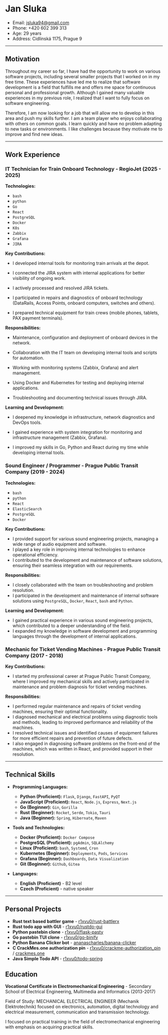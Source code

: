 # Jan Sluka
- Email: [jsluka94@gmail.com](mailto:jsluka94@gmail.com)
- Phone: +420 602 399 313
- Age: 29 years
- Address: Cidlinská 1175, Prague 9

---

## Motivation
Throughout my career so far, I have had the opportunity to work on various software projects, including several smaller projects that I worked on in my free time. These experiences have led me to realize that software development is a field that fulfills me and offers me space for continuous personal and professional growth. Although I gained many valuable experiences in my previous role, I realized that I want to fully focus on software engineering.

Therefore, I am now looking for a job that will allow me to develop in this area and push my skills further. I am a team player who enjoys collaborating with others on common goals. I learn quickly and have no problem adapting to new tasks or environments. I like challenges because they motivate me to improve and find new ideas.

---

## Work Experience

### IT Technician for Train Onboard Technology - RegioJet (2025 - 2025)

**Technologies:**

- `bash`
- `python`
- `Go`
- `React`
- `PostgreSQL`
- `Docker`
- `K8s`
- `Zabbix`
- `Grafana`
- `JIRA`

**Key Contributions:**

- I developed internal tools for monitoring train arrivals at the depot.

- I connected the JIRA system with internal applications for better visibility of ongoing work.

- I actively processed and resolved JIRA tickets.

- I participated in repairs and diagnostics of onboard technology (DataRails, Access Points, onboard computers, switches and others).

- I prepared technical equipment for train crews (mobile phones, tablets, PAX payment terminals).

**Responsibilities:**

- Maintenance, configuration and deployment of onboard devices in the network.

- Collaboration with the IT team on developing internal tools and scripts for automation.

- Working with monitoring systems (Zabbix, Grafana) and alert management.

- Using Docker and Kubernetes for testing and deploying internal applications.

- Troubleshooting and documenting technical issues through JIRA.

**Learning and Development:**

- I deepened my knowledge in infrastructure, network diagnostics and DevOps tools.

- I gained experience with system integration for monitoring and infrastructure management (Zabbix, Grafana).

- I improved my skills in Go, Python and React during my time while developing internal tools.

### Sound Engineer / Programmer - Prague Public Transit Company (2019 - 2024)

**Technologies:**

- `bash`
- `python`
- `React`
- `ElasticSearch`
- `PostgreSQL`
- `Docker`

**Key Contributions:**

- I provided support for various sound engineering projects, managing a wide range of audio equipment and software.
- I played a key role in improving internal technologies to enhance operational efficiency.
- I contributed to the development and maintenance of software solutions, ensuring their seamless integration with our requirements.

**Responsibilities:**

- I closely collaborated with the team on troubleshooting and problem resolution.
- I participated in the development and maintenance of internal software solutions using `PostgreSQL`, `Docker`, `React`, `bash` and `Python`.

**Learning and Development:**

- I gained practical experience in various sound engineering projects, which contributed to a deeper understanding of the field.
- I expanded my knowledge in software development and programming languages through the development of internal applications.

### Mechanic for Ticket Vending Machines - Prague Public Transit Company (2017 - 2018)

**Key Contributions:**

- I started my professional career at Prague Public Transit Company, where I improved my mechanical skills and actively participated in maintenance and problem diagnosis for ticket vending machines.

**Responsibilities:**

- I performed regular maintenance and repairs of ticket vending machines, ensuring their optimal functionality.
- I diagnosed mechanical and electrical problems using diagnostic tools and methods, leading to improved performance and reliability of the machines.
- I resolved technical issues and identified causes of equipment failures for more efficient repairs and prevention of future defects.
- I also engaged in diagnosing software problems on the front-end of the machines, which was written in React, and provided support in their resolution.

---

## Technical Skills

- **Programming Languages:**
  - **Python (Proficient):** `Flask`, `Django`, `FastAPI`, `PyQT`
  - **JavaScript (Proficient):** `React`, `Node.js`, `Express`, `Next.js`
  - **Go (Beginner):** `Gin`, `Gorilla`
  - **Rust (Beginner):** `Rocket`, `Serde`, `Tokio`, `Tauri`
  - **Java (Beginner):** `Spring`, `Hibernate`, `Maven`

- **Tools and Technologies:**

  - **Docker (Proficient):** `Docker Compose`
  - **PostgreSQL (Proficient):** `pgAdmin`, `SQLAlchemy`
  - **Linux (Proficient):** `bash`, `Systemd`, `Cron`
  - **Kubernetes (Beginner):** `Deployments`, `Pods`, `Services`
  - **Grafana (Beginner):** `Dashboards`, `Data Visualization`
  - **Git (Beginner):** `Github`, `Gitea`

- **Languages:**

  - **English (Proficient)** - B2 level
  - **Czech (Proficient)** - native speaker

---

## Personal Projects

- **Rust text based battler game** - [r1xvu0/rust-battlerx](https://github.com/r1xvu0/rust-battlerx)
- **Rust todo app with GUI** - [r1xvu0/rustdo-gui](https://github.com/r1xvu0/rustdo-gui)
- **Python pastebin clone** - [r1xvu0/flask-pasty](https://github.com/r1xvu0/flask-pasty)
- **Go pastebin TUI clone** - [r1xvu0/go-binify](https://github.com/r1xvu0/go-binify)
- **Python Banana Clicker bot** - [ananascharles/banana-clicker](https://codeberg.org/AnanasCharles/Banana-AutoClicker)
- **C CrackMes.one authorization pin** - [r1xvu0/crackme-authorization_pin](https://github.com/r1xvu0/crackme-authorization_pin) / [crackmes.one](https://crackmes.one/crackme/6617d3a5cddae72ae250c556)
- **Java Simple Todo API** - [r1xvu0/todo-spring](https://github.com/r1xvu0/todo-spring)

## Education

**Vocational Certificate in Electromechanical Engineering** - Secondary School of Electrical Engineering, Multimedia and Informatics (2013-2017)

Field of Study: MECHANICAL ELECTRICAL ENGINEER (Mechanik Elektrotechnik) focused on electronics, automation, digital technology and electrical measurement, communication and transmission technology.

I focused on practical training in the field of electromechanical engineering with emphasis on acquiring practical skills.